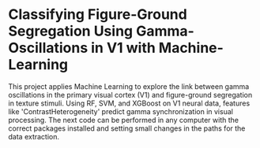 # Classifying Figure-Ground Segregation Using Gamma-Oscillations in V1 with Machine-Learning
This project applies Machine Learning to explore the link between gamma oscillations in the primary visual cortex (V1) and figure-ground segregation in texture stimuli. Using RF, SVM, and XGBoost on V1 neural data, features like 'ContrastHeterogeneity' predict gamma synchronization in visual processing. The next code can be performed in any computer with the correct packages installed and setting small changes in the paths for the data extraction. 
